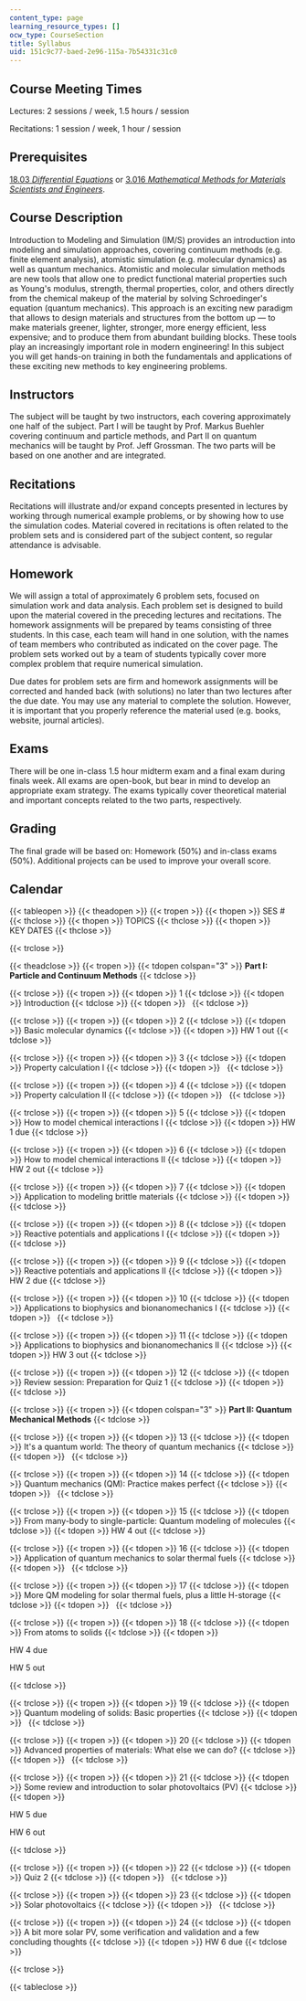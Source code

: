 ```yaml
---
content_type: page
learning_resource_types: []
ocw_type: CourseSection
title: Syllabus
uid: 151c9c77-baed-2e96-115a-7b54331c31c0
---
```


Course Meeting Times
--------------------

Lectures: 2 sessions / week, 1.5 hours / session

Recitations: 1 session / week, 1 hour / session

Prerequisites
-------------

[18.03 _Differential Equations_](/courses/18-03-differential-equations-spring-2010/) or [3.016 _Mathematical Methods for Materials Scientists and Engineers_](/courses/3-016-mathematics-for-materials-scientists-and-engineers-fall-2005/).

Course Description
------------------

Introduction to Modeling and Simulation (IM/S) provides an introduction into modeling and simulation approaches, covering continuum methods (e.g. finite element analysis), atomistic simulation (e.g. molecular dynamics) as well as quantum mechanics. Atomistic and molecular simulation methods are new tools that allow one to predict functional material properties such as Young's modulus, strength, thermal properties, color, and others directly from the chemical makeup of the material by solving Schroedinger's equation (quantum mechanics). This approach is an exciting new paradigm that allows to design materials and structures from the bottom up — to make materials greener, lighter, stronger, more energy efficient, less expensive; and to produce them from abundant building blocks. These tools play an increasingly important role in modern engineering! In this subject you will get hands-on training in both the fundamentals and applications of these exciting new methods to key engineering problems.

Instructors
-----------

The subject will be taught by two instructors, each covering approximately one half of the subject. Part I will be taught by Prof. Markus Buehler covering continuum and particle methods, and Part II on quantum mechanics will be taught by Prof. Jeff Grossman. The two parts will be based on one another and are integrated.

Recitations
-----------

Recitations will illustrate and/or expand concepts presented in lectures by working through numerical example problems, or by showing how to use the simulation codes. Material covered in recitations is often related to the problem sets and is considered part of the subject content, so regular attendance is advisable.

Homework
--------

We will assign a total of approximately 6 problem sets, focused on simulation work and data analysis. Each problem set is designed to build upon the material covered in the preceding lectures and recitations. The homework assignments will be prepared by teams consisting of three students. In this case, each team will hand in one solution, with the names of team members who contributed as indicated on the cover page. The problem sets worked out by a team of students typically cover more complex problem that require numerical simulation.

Due dates for problem sets are firm and homework assignments will be corrected and handed back (with solutions) no later than two lectures after the due date. You may use any material to complete the solution. However, it is important that you properly reference the material used (e.g. books, website, journal articles).

Exams
-----

There will be one in-class 1.5 hour midterm exam and a final exam during finals week. All exams are open-book, but bear in mind to develop an appropriate exam strategy. The exams typically cover theoretical material and important concepts related to the two parts, respectively.

Grading
-------

The final grade will be based on: Homework (50%) and in-class exams (50%). Additional projects can be used to improve your overall score.

Calendar
--------

{{< tableopen >}}
{{< theadopen >}}
{{< tropen >}}
{{< thopen >}}
SES #
{{< thclose >}}
{{< thopen >}}
TOPICS
{{< thclose >}}
{{< thopen >}}
KEY DATES
{{< thclose >}}

{{< trclose >}}

{{< theadclose >}}
{{< tropen >}}
{{< tdopen colspan="3" >}}
**Part I: Particle and Continuum Methods**
{{< tdclose >}}

{{< trclose >}}
{{< tropen >}}
{{< tdopen >}}
1
{{< tdclose >}}
{{< tdopen >}}
Introduction
{{< tdclose >}}
{{< tdopen >}}
 
{{< tdclose >}}

{{< trclose >}}
{{< tropen >}}
{{< tdopen >}}
2
{{< tdclose >}}
{{< tdopen >}}
Basic molecular dynamics
{{< tdclose >}}
{{< tdopen >}}
HW 1 out
{{< tdclose >}}

{{< trclose >}}
{{< tropen >}}
{{< tdopen >}}
3
{{< tdclose >}}
{{< tdopen >}}
Property calculation I
{{< tdclose >}}
{{< tdopen >}}
 
{{< tdclose >}}

{{< trclose >}}
{{< tropen >}}
{{< tdopen >}}
4
{{< tdclose >}}
{{< tdopen >}}
Property calculation II
{{< tdclose >}}
{{< tdopen >}}
 
{{< tdclose >}}

{{< trclose >}}
{{< tropen >}}
{{< tdopen >}}
5
{{< tdclose >}}
{{< tdopen >}}
How to model chemical interactions I
{{< tdclose >}}
{{< tdopen >}}
HW 1 due
{{< tdclose >}}

{{< trclose >}}
{{< tropen >}}
{{< tdopen >}}
6
{{< tdclose >}}
{{< tdopen >}}
How to model chemical interactions II
{{< tdclose >}}
{{< tdopen >}}
HW 2 out
{{< tdclose >}}

{{< trclose >}}
{{< tropen >}}
{{< tdopen >}}
7
{{< tdclose >}}
{{< tdopen >}}
Application to modeling brittle materials
{{< tdclose >}}
{{< tdopen >}}
 
{{< tdclose >}}

{{< trclose >}}
{{< tropen >}}
{{< tdopen >}}
8
{{< tdclose >}}
{{< tdopen >}}
Reactive potentials and applications I
{{< tdclose >}}
{{< tdopen >}}
 
{{< tdclose >}}

{{< trclose >}}
{{< tropen >}}
{{< tdopen >}}
9
{{< tdclose >}}
{{< tdopen >}}
Reactive potentials and applications II
{{< tdclose >}}
{{< tdopen >}}
HW 2 due
{{< tdclose >}}

{{< trclose >}}
{{< tropen >}}
{{< tdopen >}}
10
{{< tdclose >}}
{{< tdopen >}}
Applications to biophysics and bionanomechanics I
{{< tdclose >}}
{{< tdopen >}}
 
{{< tdclose >}}

{{< trclose >}}
{{< tropen >}}
{{< tdopen >}}
11
{{< tdclose >}}
{{< tdopen >}}
Applications to biophysics and bionanomechanics II
{{< tdclose >}}
{{< tdopen >}}
HW 3 out
{{< tdclose >}}

{{< trclose >}}
{{< tropen >}}
{{< tdopen >}}
12
{{< tdclose >}}
{{< tdopen >}}
Review session: Preparation for Quiz 1
{{< tdclose >}}
{{< tdopen >}}
 
{{< tdclose >}}

{{< trclose >}}
{{< tropen >}}
{{< tdopen colspan="3" >}}
**Part II: Quantum Mechanical Methods**
{{< tdclose >}}

{{< trclose >}}
{{< tropen >}}
{{< tdopen >}}
13
{{< tdclose >}}
{{< tdopen >}}
It's a quantum world: The theory of quantum mechanics
{{< tdclose >}}
{{< tdopen >}}
 
{{< tdclose >}}

{{< trclose >}}
{{< tropen >}}
{{< tdopen >}}
14
{{< tdclose >}}
{{< tdopen >}}
Quantum mechanics (QM): Practice makes perfect
{{< tdclose >}}
{{< tdopen >}}
 
{{< tdclose >}}

{{< trclose >}}
{{< tropen >}}
{{< tdopen >}}
15
{{< tdclose >}}
{{< tdopen >}}
From many-body to single-particle: Quantum modeling of molecules
{{< tdclose >}}
{{< tdopen >}}
HW 4 out
{{< tdclose >}}

{{< trclose >}}
{{< tropen >}}
{{< tdopen >}}
16
{{< tdclose >}}
{{< tdopen >}}
Application of quantum mechanics to solar thermal fuels
{{< tdclose >}}
{{< tdopen >}}
 
{{< tdclose >}}

{{< trclose >}}
{{< tropen >}}
{{< tdopen >}}
17
{{< tdclose >}}
{{< tdopen >}}
More QM modeling for solar thermal fuels, plus a little H-storage
{{< tdclose >}}
{{< tdopen >}}
 
{{< tdclose >}}

{{< trclose >}}
{{< tropen >}}
{{< tdopen >}}
18
{{< tdclose >}}
{{< tdopen >}}
From atoms to solids
{{< tdclose >}}
{{< tdopen >}}


HW 4 due

HW 5 out


{{< tdclose >}}

{{< trclose >}}
{{< tropen >}}
{{< tdopen >}}
19
{{< tdclose >}}
{{< tdopen >}}
Quantum modeling of solids: Basic properties
{{< tdclose >}}
{{< tdopen >}}
 
{{< tdclose >}}

{{< trclose >}}
{{< tropen >}}
{{< tdopen >}}
20
{{< tdclose >}}
{{< tdopen >}}
Advanced properties of materials: What else we can do?
{{< tdclose >}}
{{< tdopen >}}
 
{{< tdclose >}}

{{< trclose >}}
{{< tropen >}}
{{< tdopen >}}
21
{{< tdclose >}}
{{< tdopen >}}
Some review and introduction to solar photovoltaics (PV)
{{< tdclose >}}
{{< tdopen >}}


HW 5 due

HW 6 out


{{< tdclose >}}

{{< trclose >}}
{{< tropen >}}
{{< tdopen >}}
22
{{< tdclose >}}
{{< tdopen >}}
Quiz 2
{{< tdclose >}}
{{< tdopen >}}
 
{{< tdclose >}}

{{< trclose >}}
{{< tropen >}}
{{< tdopen >}}
23
{{< tdclose >}}
{{< tdopen >}}
Solar photovoltaics
{{< tdclose >}}
{{< tdopen >}}
 
{{< tdclose >}}

{{< trclose >}}
{{< tropen >}}
{{< tdopen >}}
24
{{< tdclose >}}
{{< tdopen >}}
A bit more solar PV, some verification and validation and a few concluding thoughts
{{< tdclose >}}
{{< tdopen >}}
HW 6 due
{{< tdclose >}}

{{< trclose >}}

{{< tableclose >}}